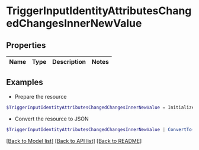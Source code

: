 # TriggerInputIdentityAttributesChangedChangesInnerNewValue
## Properties

Name | Type | Description | Notes
------------ | ------------- | ------------- | -------------

## Examples

- Prepare the resource
```powershell
$TriggerInputIdentityAttributesChangedChangesInnerNewValue = Initialize-PSSailpointBetaTriggerInputIdentityAttributesChangedChangesInnerNewValue 
```

- Convert the resource to JSON
```powershell
$TriggerInputIdentityAttributesChangedChangesInnerNewValue | ConvertTo-JSON
```

[[Back to Model list]](../README.md#documentation-for-models) [[Back to API list]](../README.md#documentation-for-api-endpoints) [[Back to README]](../README.md)

